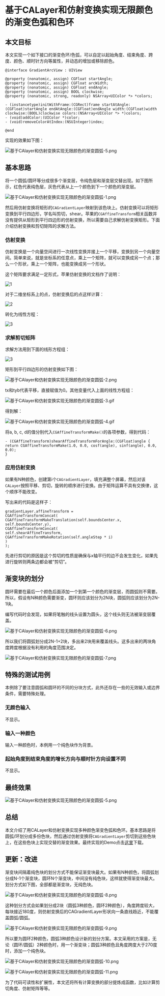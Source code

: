 # 基于CALayer和仿射变换实现无限颜色的渐变色弧和色环

## 本文目标

本文实现一个如下接口的渐变色环/色弧，可以自定以起始角度、结束角度、跨度、颜色、顺时针方向等属性，并动态的增加或移除颜色。

```
@interface GradientArcView : UIView

@property (nonatomic, assign) CGFloat startAngle;
@property (nonatomic, assign) CGFloat arcWidth;
@property (nonatomic, assign) CGFloat endAngle;
@property (nonatomic, assign) BOOL clockwise;
@property (nonatomic, strong, readonly) NSArray<UIColor *> *colors;

- (instancetype)initWithFrame:(CGRect)frame startAtAngle:(CGFloat)startAngle endAtAngle:(CGFloat)endAngle width:(CGFloat)width clockwise:(BOOL)clockwise colors:(NSArray<UIColor *> *)colors;
- (void)addColor:(UIColor *)color;
- (void)removeColorAtIndex:(NSUInteger)index;

@end
```

实现的效果如下图：

![基于CAlayer和仿射变换实现无限颜色的渐变圆弧-5.png](https://i.loli.net/2019/06/13/5d01a6b8155b624597.png)


## 基本思路

将一个圆弧/圆环等分成很多个渐变层，令纯色层和渐变层交替出现。如下图所示，红色代表纯色层，灰色代表从上一个颜色到下一个颜色的渐变层。

![基于CAlayer和仿射变换实现无限颜色的渐变圆弧-1.png](https://i.loli.net/2019/06/13/5d01a80f6d32e50492.png)

然后用仿射变换将矩形的`CAGradientLayer`映射到该色块上。仿射变换可以将矩形变换到平行四边形，学名叫剪切，shear。苹果的`CGAffineTransform`相关函数并没有提供从矩形到平行四边形的仿射变换，所以需要自己求解仿射变换矩形。下面介绍仿射变换和剪切矩阵的求解方法。

### 仿射变换

仿射变换是一个向量空间进行一次线性变换并接上一个平移，变换到另一个向量空间。简单来说，就是坐标系的任意点，乘上一个矩阵，就可以变换成另一个点；那么一个形状，乘上一个矩阵，也能变换成另一个形状。

这个矩阵要求满足一定形式，苹果仿射变换的文档作了说明：

![1](https://docs-assets.developer.apple.com/published/8a0bbde8e5/equation01_2x_fabc9070-1967-4d6f-a086-17ab5fcfef6d.png)

对于二维坐标系上的点，仿射变换后的点这样计算：

![2](https://docs-assets.developer.apple.com/published/8a0bbde8e5/equation02_2x_71f7e62f-7cbe-4670-9b34-924b49e48f72.png)

转化为线性方程：

![3](https://docs-assets.developer.apple.com/published/8a0bbde8e5/equation03_2x_b4b74916-ba29-4c3c-8fa2-ada82ad5c659.png)

### 求解剪切矩阵

求解方法用到下面的线形方程组：

![3](https://docs-assets.developer.apple.com/published/8a0bbde8e5/equation03_2x_b4b74916-ba29-4c3c-8fa2-ada82ad5c659.png)

矩形到平行四边形的仿射变换如下图：

![基于CAlayer和仿射变换实现无限颜色的渐变圆弧-2.png](https://i.loli.net/2019/06/13/5d01a6b7debb114086.png)

tx和tyb代表平移，直接赋值为0。其他变量代入上面的线性方程组：

![基于CAlayer和仿射变换实现无限颜色的渐变圆弧-3.gif](https://i.loli.net/2019/06/13/5d01a6b7d4c5356257.gif)  

得到解：

![基于CAlayer和仿射变换实现无限颜色的渐变圆弧-4.gif](https://i.loli.net/2019/06/13/5d01a6b7d6e9c89505.gif)  

将a, b, c, d的值分别代入`CGAffineTransformMake()`的各项参数，得到代码：

```
- (CGAffineTransform)shearAffineTransformForAngle:(CGFloat)angle {
return CGAffineTransformMake(1.0, 0.0, cosf(angle), sinf(angle), 0.0, 0.0);
}
```

### 应用仿射变换

如果有N种颜色，创建第i个`CAGradientLayer`，填充满整个屏幕，然后对该`CALayer`按照平移、剪切，旋转的顺序进行变换。由于矩阵运算不具有交换律，这个顺序不能改变。

写出来的代码是这样子：

```
gradientLayer.affineTransform =    
CGAffineTransformConcat(
CGAffineTransformMakeTranslation(self.boundsCenter.x, self.boundsCenter.y), 
CGAffineTransformConcat(
self.shearAffineTransform, 
CGAffineTransformMakeRotation(self.angleStep * i)
)
);
```

先进行剪切的原因是这个剪切的性质是确保与x轴平行的边不会发生变化，如果先进行旋转则两条边都会被“剪切”。

## 渐变块的划分

圆环需要在最后一个颜色后面添加一个到第一个颜色的渐变层，而圆弧则不需要。所以，假设有N种颜色需要渐变，圆环则应该划分为2N块，圆弧则应该划分为2N-1块。

编写代码时会发现，如果将笔触的线头设置为圆头，这个线头则无法被渐变层覆盖。

![基于CAlayer和仿射变换实现无限颜色的渐变圆弧-6.png](https://i.loli.net/2019/06/13/5d01a6b817a2116509.png)

所以我们将圆弧划分成2N-1+2块，多出来2块用来覆盖线头。这多出来的两块角度跨度根据没有利用的角度范围决定。

![基于CAlayer和仿射变换实现无限颜色的渐变圆弧-7.png](https://i.loli.net/2019/06/13/5d01a6b82ed3730779.png)


## 特殊的测试用例

本例除了要注意圆弧和圆环的不同的分块方式，此外还存在一些的无效输入或边界条件，需要特殊处理。

### 无颜色输入

不显示。

### 输入一种颜色

输入一种颜色时，本例用一个纯色块作为背景。

### 起始角度到结束角度的增长方向与顺时针方向设置不同

不显示。

## 最终效果

![基于CAla<x>yer和仿射变换实现无限颜色的渐变圆弧-5.png](https://i.loli.net/2019/06/13/5d01a6b8155b624597.png)

## 总结

本文介绍了用CALayer和仿射变换实现多种颜色渐变色弧和色环。基本思路是将圆弧/环划分成多份色块，然后通过仿射变换将`CAGradientLayer`剪切到这些色块上，在这些色块上实现交替的渐变效果。最终实现的Demo点击[这里](https://github.com/yanmulin/GradientArcViewDemo)下载。

## 更新：改进

渐变块间隔着纯色块的划分方式不能保证渐变块最大。如果有N种颜色，将圆弧划分成N-1个渐变块，圆环N个渐变块，中间没有纯色块，这样就使得渐变块最大。划分方式如下图，全部都是渐变块，无纯色块。

![基于CAlayer和仿射变换实现无限颜色的渐变圆弧-8.png](https://i.loli.net/2019/06/13/5d01a6b80215b44070.png)

这种划分方式会如果划分成2块（圆弧3种颜色，圆环2种颜色），角度跨度较大，每块接近180度，则仿射变换后的CAGradientLayer形状向一条直线趋近，不能覆盖圆弧/圆弧。

![基于CAlayer和仿射变换实现无限颜色的渐变圆弧-9.png](https://i.loli.net/2019/06/13/5d01a6b83a74522878.png)

所以要为圆环2种颜色，圆弧3种颜色设计新的划分方案。本文采用的方案是，无论（圆环/圆弧）2种颜色时，用一个渐变块；圆弧3种颜色且角度跨度大于270度时，添加一个纯色块。

![基于CAlayer和仿射变换实现无限颜色的渐变圆弧-10.png](https://i.loli.net/2019/06/13/5d01a6b8e22f277896.png)

![基于CAlayer和仿射变换实现无限颜色的渐变圆弧-11.png](https://i.loli.net/2019/06/13/5d01a6ba52b1911178.png)

为了代码可读性和扩展性，本文还将所有计算变换的部分提炼成函数，比如计算剪切角度、仿射矩阵等等。
